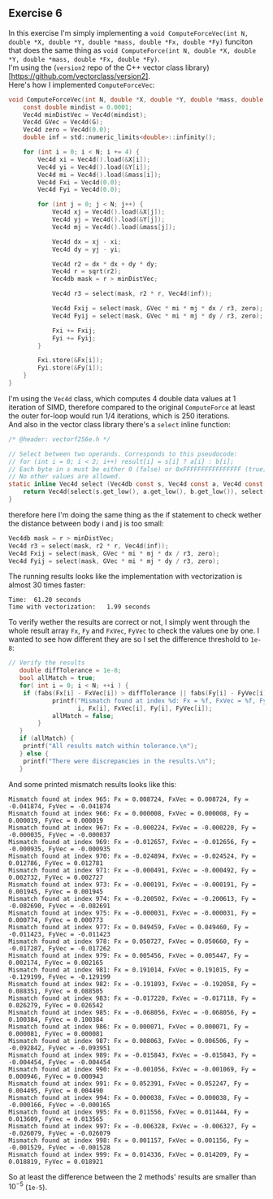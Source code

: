 ## Exercise 6  
In this exercise I'm simply implementing a `void ComputeForceVec(int N, double *X, double *Y, double *mass, double *Fx, double *Fy)` funciton that does the same thing as `void ComputeForce(int N, double *X, double *Y, double *mass, double *Fx, double *Fy)`.    
I'm using the (`version2` repo of the C++ vector class library)[https://github.com/vectorclass/version2].   
Here's how I implemented `ComputeForceVec`:   
```c
void ComputeForceVec(int N, double *X, double *Y, double *mass, double *Fx, double *Fy) {
    const double mindist = 0.0001;
    Vec4d minDistVec = Vec4d(mindist);
    Vec4d GVec = Vec4d(G);
    Vec4d zero = Vec4d(0.0);
    double inf = std::numeric_limits<double>::infinity();

    for (int i = 0; i < N; i += 4) {
        Vec4d xi = Vec4d().load(&X[i]);
        Vec4d yi = Vec4d().load(&Y[i]);
        Vec4d mi = Vec4d().load(&mass[i]);
        Vec4d Fxi = Vec4d(0.0);
        Vec4d Fyi = Vec4d(0.0);

        for (int j = 0; j < N; j++) {
            Vec4d xj = Vec4d().load(&X[j]);
            Vec4d yj = Vec4d().load(&Y[j]);
            Vec4d mj = Vec4d().load(&mass[j]);

            Vec4d dx = xj - xi;
            Vec4d dy = yj - yi;

            Vec4d r2 = dx * dx + dy * dy;
            Vec4d r = sqrt(r2);
            Vec4db mask = r > minDistVec;

            Vec4d r3 = select(mask, r2 * r, Vec4d(inf));

            Vec4d Fxij = select(mask, GVec * mi * mj * dx / r3, zero);
            Vec4d Fyij = select(mask, GVec * mi * mj * dy / r3, zero);

            Fxi += Fxij;
            Fyi += Fyij;
        }

        Fxi.store(&Fx[i]);
        Fyi.store(&Fy[i]);
    }
}
```
I'm using the `Vec4d` class, which computes 4 double data values at 1 iteration of SIMD, therefore compared to the original `ComputeForce` at least the outer for-loop would run 1/4 iterations, which is 250 iterations.     
And also in the vector class library there's a `select` inline function:   
```c
/* @header: vectorf256e.h */

// Select between two operands. Corresponds to this pseudocode:
// for (int i = 0; i < 2; i++) result[i] = s[i] ? a[i] : b[i];
// Each byte in s must be either 0 (false) or 0xFFFFFFFFFFFFFFFF (true).
// No other values are allowed.
static inline Vec4d select (Vec4db const s, Vec4d const a, Vec4d const b) {
    return Vec4d(select(s.get_low(), a.get_low(), b.get_low()), select(s.get_high(), a.get_high(), b.get_high()));
}
```
therefore here I'm doing the same thing as the if statement to check wether the distance between body i and j is too small:  
```c
Vec4db mask = r > minDistVec;
Vec4d r3 = select(mask, r2 * r, Vec4d(inf));
Vec4d Fxij = select(mask, GVec * mi * mj * dx / r3, zero);
Vec4d Fyij = select(mask, GVec * mi * mj * dy / r3, zero);
```
  
The running results looks like the implementation with vectorization is almost 30 times faster:  
```
Time:  61.20 seconds
Time with vectorization:   1.99 seconds
```  
To verify wether the results are correct or not, I simply went through the whole result array `Fx`, `Fy` and `FxVec`, `FyVec` to check the values one by one. I wanted to see how different they are so I set the difference threshold to `1e-8`:  
```c
// Verify the results
   double diffTolerance = 1e-8;
   bool allMatch = true;
   for( int i = 0; i < N; ++i ) {
    if (fabs(Fx[i] - FxVec[i]) > diffTolerance || fabs(Fy[i] - FyVec[i]) > diffTolerance) {
            printf("Mismatch found at index %d: Fx = %f, FxVec = %f, Fy = %f, FyVec = %f\n",
                   i, Fx[i], FxVec[i], Fy[i], FyVec[i]);
            allMatch = false;
        }
   }
   if (allMatch) {
    printf("All results match within tolerance.\n");
   } else {
    printf("There were discrepancies in the results.\n");
   }
```  
And some printed mismatch results looks like this:  
```
Mismatch found at index 965: Fx = 0.008724, FxVec = 0.008724, Fy = -0.041874, FyVec = -0.041874
Mismatch found at index 966: Fx = 0.000008, FxVec = 0.000008, Fy = 0.000019, FyVec = 0.000019
Mismatch found at index 967: Fx = -0.000224, FxVec = -0.000220, Fy = -0.000035, FyVec = -0.000037
Mismatch found at index 969: Fx = -0.012657, FxVec = -0.012656, Fy = -0.000935, FyVec = -0.000935
Mismatch found at index 970: Fx = -0.024894, FxVec = -0.024524, Fy = 0.012786, FyVec = 0.012781
Mismatch found at index 971: Fx = -0.000491, FxVec = -0.000492, Fy = 0.002732, FyVec = 0.002727
Mismatch found at index 973: Fx = -0.000191, FxVec = -0.000191, Fy = 0.001945, FyVec = 0.001945
Mismatch found at index 974: Fx = -0.200502, FxVec = -0.200613, Fy = -0.082690, FyVec = -0.082691
Mismatch found at index 975: Fx = -0.000031, FxVec = -0.000031, Fy = 0.000774, FyVec = 0.000773
Mismatch found at index 977: Fx = 0.049459, FxVec = 0.049460, Fy = -0.011423, FyVec = -0.011423
Mismatch found at index 978: Fx = 0.050727, FxVec = 0.050660, Fy = -0.017287, FyVec = -0.017262
Mismatch found at index 979: Fx = 0.005456, FxVec = 0.005447, Fy = 0.002174, FyVec = 0.002165
Mismatch found at index 981: Fx = 0.191014, FxVec = 0.191015, Fy = -0.129199, FyVec = -0.129199
Mismatch found at index 982: Fx = -0.191893, FxVec = -0.192058, Fy = 0.088351, FyVec = 0.088505
Mismatch found at index 983: Fx = -0.017220, FxVec = -0.017118, Fy = 0.026279, FyVec = 0.026542
Mismatch found at index 985: Fx = -0.068056, FxVec = -0.068056, Fy = 0.100384, FyVec = 0.100384
Mismatch found at index 986: Fx = 0.000071, FxVec = 0.000071, Fy = 0.000081, FyVec = 0.000081
Mismatch found at index 987: Fx = 0.008063, FxVec = 0.006506, Fy = -0.092842, FyVec = -0.093951
Mismatch found at index 989: Fx = -0.015843, FxVec = -0.015843, Fy = -0.004454, FyVec = -0.004454
Mismatch found at index 990: Fx = -0.001056, FxVec = -0.001069, Fy = 0.000946, FyVec = 0.000943
Mismatch found at index 991: Fx = 0.052391, FxVec = 0.052247, Fy = 0.004495, FyVec = 0.004490
Mismatch found at index 994: Fx = 0.000038, FxVec = 0.000038, Fy = -0.000166, FyVec = -0.000165
Mismatch found at index 995: Fx = 0.011556, FxVec = 0.011444, Fy = 0.013609, FyVec = 0.013565
Mismatch found at index 997: Fx = -0.006328, FxVec = -0.006327, Fy = -0.026079, FyVec = -0.026079
Mismatch found at index 998: Fx = 0.001157, FxVec = 0.001156, Fy = -0.001529, FyVec = -0.001528
Mismatch found at index 999: Fx = 0.014336, FxVec = 0.014209, Fy = 0.018819, FyVec = 0.018921
```
So at least the difference between the 2 methods' results are smaller than $10^{-5}$ (`1e-5`).